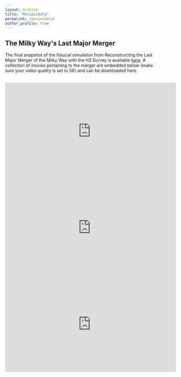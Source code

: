 ```yaml
---
layout: archive
title: "Movies/Data"
permalink: /moviesdata/
author_profile: true
---
```



The Milky Way's Last Major Merger
---------------------------------------
The final snapshot of the fiducial simulation from Reconstructing the Last Major Merger of the Milky Way with the H3 Survey is available <a href="https://dataverse.harvard.edu/dataset.xhtml?persistentId=doi:10.7910/DVN/UFVSTH" target="_blank">here</a>. A collection of movies pertaining to the merger are embedded below (make sure your video quality is set to 5K) and can be downloaded here. <br><br>

<iframe width="560" height="315" src="https://www.youtube.com/embed/suF_RMHi9oY" frameborder="0" allow="accelerometer; autoplay; clipboard-write; encrypted-media; gyroscope; picture-in-picture" allowfullscreen></iframe><br>

<iframe width="560" height="315" src="https://www.youtube.com/embed/NylolqZME2c" frameborder="0" allow="accelerometer; autoplay; clipboard-write; encrypted-media; gyroscope; picture-in-picture" allowfullscreen></iframe><br>

<iframe width="560" height="315" src="https://www.youtube.com/embed/BGIVcOsNPlE" frameborder="0" allow="accelerometer; autoplay; clipboard-write; encrypted-media; gyroscope; picture-in-picture" allowfullscreen></iframe><br>
